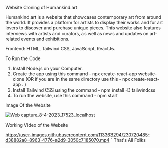 Website Cloning of Humankind.art

Humankind.art is a website that showcases contemporary art from around the world. It provides a platform for artists to display their works and for art lovers to discover and purchase unique pieces. This website also features interviews with artists and curators, as well as news and updates on art-related events and exhibitions.

Frontend: HTML, Tailwind CSS, JavaScript, ReactJs.

To Run the Code
1.	Install Node.js on your Computer.
2.	Create the app using this command - npx create-react-app website-clone (OR if you are in the same directory use this - npx create-react-app . )
3.	Install Tailwind CSS using the command - npm install -D tailwindcss
4.	To run the website, use this command - npm start

Image Of the Website

![Web capture_8-4-2023_17523_localhost](https://user-images.githubusercontent.com/113363294/230720811-d014871a-87e6-41d5-a684-7a9f82f1abdb.jpeg)

Working Video of the Website

https://user-images.githubusercontent.com/113363294/230720485-d38882a8-8963-4776-a2d9-3050c7185070.mp4
`
That's All Folks
